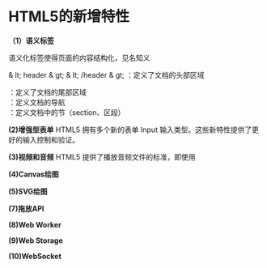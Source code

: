 # HTML5的新增特性

**（1）语义标签**

  语义化标签使得页面的内容结构化，见名知义
  
  & lt; header & gt; & lt; /header & gt;  ：定义了文档的头部区域
  
  <footer></footer>  ：定义了文档的尾部区域
  
  <nav></nav>        ：定义文档的导航
  
  <section></section>：定义文档中的节（section、区段）
  
  
**(2)增强型表单**
  HTML5 拥有多个新的表单 Input 输入类型。这些新特性提供了更好的输入控制和验证。
  
**(3)视频和音频**
  HTML5 提供了播放音频文件的标准，即使用 <audio> 元素
  HTML5 规定了一种通过 video 元素来包含视频的标准方法。
  
**(4)Canvas绘图**


**(5)SVG绘图**

**(7)拖放API**

**(8)Web Worker**

**(9)Web Storage**

**(10)WebSocket**
